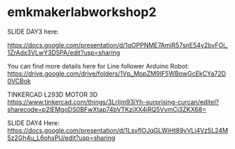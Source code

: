 # emkmakerlabworkshop2
SLIDE DAY3 here: 

https://docs.google.com/presentation/d/1qOPPNME7AmlR57snE54y2bvFOi_1ZrAdx3VLwY3D5PA/edit?usp=sharing

You can find more details here for Line follower Arduino Robot: 
https://drive.google.com/drive/folders/1Vp_MppZM9IF5WBowGcEkCYa72D0VCBok 

TINKERCAD L293D MOTOR 3D 
https://www.tinkercad.com/things/3LrIjm93iYh-surprising-curcan/editel?sharecode=p2IEMgoDS0BFwXtap74bVTKziXX4jRQ5VvmCj3ZKX68=


SLIDE DAY4 Here: 
https://docs.google.com/presentation/d/1LsvflOJqGLWiHt89vVLi4Vz5L24M5z2Gh4u_L6ohsPU/edit?usp=sharing

